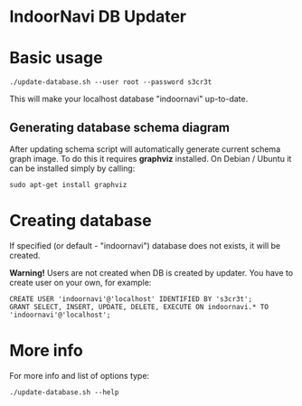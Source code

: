# IndoorNavi DB Updater #

# Basic usage
```
./update-database.sh --user root --password s3cr3t
```
This will make your localhost database "indoornavi" up-to-date.

## Generating database schema diagram
After updating schema script will automatically generate current schema graph image. To do this it requires **graphviz** installed. On Debian / Ubuntu it can be installed simply by calling:
```
sudo apt-get install graphviz
```

# Creating database
If specified (or default - "indoornavi") database does not exists, it will be created.

**Warning!** Users are not created when DB is created by updater. You have to create user on your own, for example:
```
CREATE USER 'indoornavi'@'localhost' IDENTIFIED BY 's3cr3t';
GRANT SELECT, INSERT, UPDATE, DELETE, EXECUTE ON indoornavi.* TO 'indoornavi'@'localhost';
```

# More info
For more info and list of options type:
```
./update-database.sh --help
```
